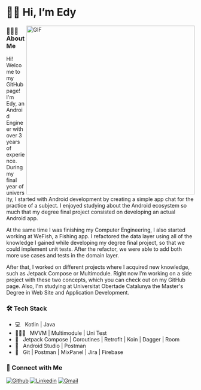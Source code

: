 # 🕺🏽 Hi, I’m Edy
<img align="right" alt="GIF" src="https://raw.githubusercontent.com/JoeyBling/JoeyBling/master/pic/pusheencode.gif" width="450"/>

<h3>👨🏽‍💻 About Me </h3>

Hi! Welcome to my GitHub page! I'm Edy, an Android Engineer with over 3 years of experience. During my final year of university, I started with Android development by creating a simple app chat for the practice of a subject. I enjoyed studying about the Android ecosystem so much that my degree final project consisted on developing an actual Android app.

At the same time I was finishing my Computer Engineering, I also started working at WeFish, a Fishing app. I refactored the data layer using all of the knowledge I gained while developing my degree final project, so that we could implement unit tests. After the refactor, we were able to add both more use cases and tests in the domain layer.

After that, I worked on different projects where I acquired new knowledge, such as Jetpack Compose or Multimodule. Right now I’m working on a side project with these two concepts, which you can check out on my GitHub page. Also, I'm studying at Universitat Obertade Catalunya the Master's Degree in Web Site and Application Development.

<h3>🛠 Tech Stack</h3>

- 💻 &nbsp; Kotlin | Java 
- 👷🏽‍♂️ &nbsp; MVVM | Multimodule | Uni Test
- 📱 &nbsp; Jetpack Compose | Coroutines | Retrofit | Koin | Dagger  | Room  
- 🔧 &nbsp; Android Studio | Postman 
- 🎡 &nbsp; Git | Postman | MixPanel | Jira | Firebase

<h3>🤝 Connect with Me</h3>

[![Github](https://img.shields.io/badge/-Github-000?style=flat&logo=Github&logoColor=white)](https://github.com/EdiiDD) 
[![Linkedin](https://img.shields.io/badge/-LinkedIn-blue?style=flat&logo=Linkedin&logoColor=white)](https://www.linkedin.com/in/edisonlg/)
[![Gmail](https://img.shields.io/badge/-Gmail-c14438?style=flat&logo=Gmail&logoColor=white)](mailto:edy17496@gmail.com)
